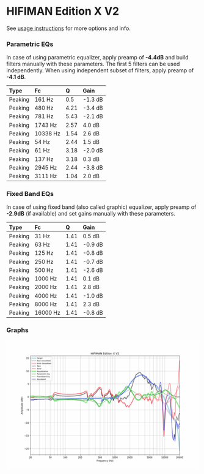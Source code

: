 # HIFIMAN Edition X V2
See [usage instructions](https://github.com/jaakkopasanen/AutoEq#usage) for more options and info.

### Parametric EQs
In case of using parametric equalizer, apply preamp of **-4.4dB** and build filters manually
with these parameters. The first 5 filters can be used independently.
When using independent subset of filters, apply preamp of **-4.1 dB**.

| Type    | Fc       |    Q | Gain    |
|:--------|:---------|:-----|:--------|
| Peaking | 161 Hz   | 0.5  | -1.3 dB |
| Peaking | 480 Hz   | 4.21 | -3.4 dB |
| Peaking | 781 Hz   | 5.43 | -2.1 dB |
| Peaking | 1743 Hz  | 2.57 | 4.0 dB  |
| Peaking | 10338 Hz | 1.54 | 2.6 dB  |
| Peaking | 54 Hz    | 2.44 | 1.5 dB  |
| Peaking | 61 Hz    | 3.18 | -2.0 dB |
| Peaking | 137 Hz   | 3.18 | 0.3 dB  |
| Peaking | 2945 Hz  | 2.44 | -3.8 dB |
| Peaking | 3111 Hz  | 1.04 | 2.0 dB  |

### Fixed Band EQs
In case of using fixed band (also called graphic) equalizer, apply preamp of **-2.9dB**
(if available) and set gains manually with these parameters.

| Type    | Fc       |    Q | Gain    |
|:--------|:---------|:-----|:--------|
| Peaking | 31 Hz    | 1.41 | 0.5 dB  |
| Peaking | 63 Hz    | 1.41 | -0.9 dB |
| Peaking | 125 Hz   | 1.41 | -0.8 dB |
| Peaking | 250 Hz   | 1.41 | -0.7 dB |
| Peaking | 500 Hz   | 1.41 | -2.6 dB |
| Peaking | 1000 Hz  | 1.41 | 0.1 dB  |
| Peaking | 2000 Hz  | 1.41 | 2.8 dB  |
| Peaking | 4000 Hz  | 1.41 | -1.0 dB |
| Peaking | 8000 Hz  | 1.41 | 2.3 dB  |
| Peaking | 16000 Hz | 1.41 | -0.8 dB |

### Graphs
![](./HIFIMAN%20Edition%20X%20V2.png)